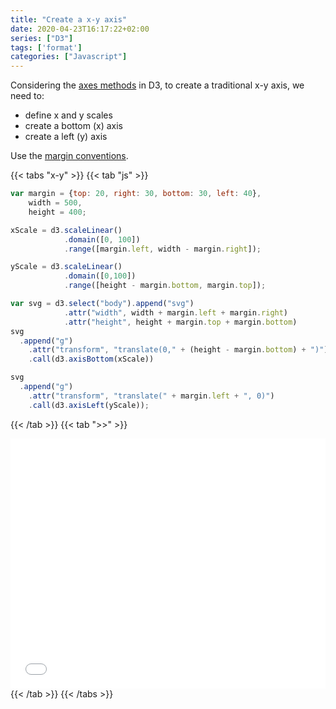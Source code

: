 ```yaml
---
title: "Create a x-y axis"
date: 2020-04-23T16:17:22+02:00
series: ["D3"]
tags: ['format']
categories: ["Javascript"]
---
```


Considering the [axes methods](/posts/javascript/methods-axes) in D3, to create a traditional x-y axis, we need to:
- define x and y scales
- create a bottom (x) axis
- create a left (y) axis

Use the [margin conventions](/posts/javascript/margin-convention).

{{< tabs "x-y" >}}
{{< tab "js" >}}
```js
var margin = {top: 20, right: 30, bottom: 30, left: 40}, 
	width = 500,
	height = 400;

xScale = d3.scaleLinear()
			.domain([0, 100])
			.range([margin.left, width - margin.right]);

yScale = d3.scaleLinear()
			.domain([0,100])
			.range([height - margin.bottom, margin.top]);

var svg = d3.select("body").append("svg")
    		.attr("width", width + margin.left + margin.right)
    		.attr("height", height + margin.top + margin.bottom)
svg  
  .append("g")
    .attr("transform", "translate(0," + (height - margin.bottom) + ")")
    .call(d3.axisBottom(xScale))

svg
  .append("g")
	.attr("transform", "translate(" + margin.left + ", 0)")
    .call(d3.axisLeft(yScale));
``` 
{{< /tab >}}
{{< tab ">>" >}}
<iframe src="/blocks/x-y-axis.html" scrolling="yes" marginwidth="0" marginheight="0" style="width:100%; height:400px; border:none"></iframe>
{{< /tab >}}
{{< /tabs >}} 
